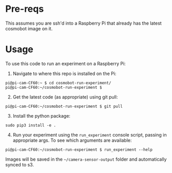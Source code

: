 # Pre-reqs
This assumes you are ssh'd into a Raspberry Pi that already has the latest cosmobot image on it. 

# Usage
To use this code to run an experiment on a Raspberry Pi:
1. Navigate to where this repo is installed on the Pi:
```
pi@pi-cam-CF60:~ $ cd cosmobot-run-experiment/
pi@pi-cam-CF60:~/cosmobot-run-experiment $
```

2. Get the latest code (as appropriate) using git pull:
```
pi@pi-cam-CF60:~/cosmobot-run-experiment $ git pull
```

3. Install the python package:
```
sudo pip3 install -e .
```

4. Run your experiment using the `run_experiment` console script, passing in appropriate args. To see which arguments are available:
```
pi@pi-cam-CF60:~/cosmobot-run-experiment $ run_experiment --help
```

Images will be saved in the `~/camera-sensor-output` folder and automatically synced to s3.
